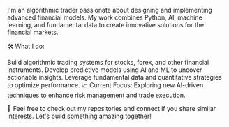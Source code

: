 I'm an algorithmic trader passionate about designing and implementing advanced financial models. My work combines Python, AI, machine learning, and fundamental data to create innovative solutions for the financial markets.

🛠 What I do:

Build algorithmic trading systems for stocks, forex, and other financial instruments.
Develop predictive models using AI and ML to uncover actionable insights.
Leverage fundamental data and quantitative strategies to optimize performance.
📈 Current Focus:
Exploring new AI-driven techniques to enhance risk management and trade execution.

💬 Feel free to check out my repositories and connect if you share similar interests. Let's build something amazing together!

